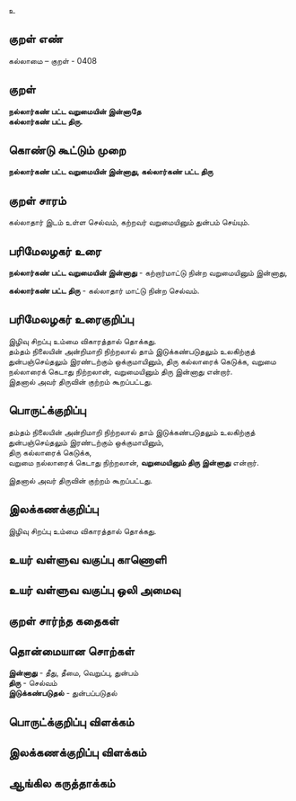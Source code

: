 உ

## குறள் எண் 

கல்லாமை – குறள் - 0408  

## குறள் 

**நல்லார்கண் பட்ட வறுமையின் இன்னாதே  
கல்லார்கண் பட்ட திரு.**

## கொண்டு கூட்டும் முறை

**நல்லார்கண் பட்ட வறுமையின் இன்னாது, கல்லார்கண் பட்ட திரு**

## குறள் சாரம் 

கல்லாதார் இடம் உள்ள செல்வம், கற்றவர் வறுமையினும் துன்பம் செய்யும்.  

## பரிமேலழகர் உரை

**நல்லார்கண் பட்ட வறுமையின் இன்னாது** - கற்றார்மாட்டு நின்ற வறுமையினும் இன்னாது,  

**கல்லார்கண் பட்ட திரு** - கல்லாதார் மாட்டு நின்ற செல்வம்.  


## பரிமேலழகர் உரைகுறிப்பு   

இழிவு சிறப்பு உம்மை விகாரத்தால் தொக்கது.  
தம்தம் நிலையின் அன்றிமாறி நிற்றலால் தாம் இடுக்கண்படுதலும் உலகிற்குத் துன்பஞ்செய்தலும் இரண்டற்கும் ஒக்குமாயினும், திரு கல்லாரைக் கெடுக்க, வறுமை நல்லாரைக் கெடாது நிற்றலான், வறுமையினும் திரு இன்னாது என்றார்.  
இதனால் அவர் திருவின் குற்றம் கூறப்பட்டது.    

## பொருட்க்குறிப்பு 

தம்தம் நிலையின் அன்றிமாறி நிற்றலால் தாம் இடுக்கண்படுதலும் உலகிற்குத் துன்பஞ்செய்தலும் இரண்டற்கும் ஒக்குமாயினும்,   
திரு கல்லாரைக் கெடுக்க,  
வறுமை நல்லாரைக் கெடாது நிற்றலான், **வறுமையினும் திரு இன்னாது** என்றார்.  

இதனால் அவர் திருவின் குற்றம் கூறப்பட்டது.   

## இலக்கணக்குறிப்பு  

இழிவு சிறப்பு உம்மை விகாரத்தால் தொக்கது.    

## உயர் வள்ளுவ வகுப்பு காணொளி


## உயர் வள்ளுவ வகுப்பு ஒலி அமைவு 

 
## குறள் சார்ந்த கதைகள் 


## தொன்மையான சொற்கள்

**இன்னாது** - தீது, தீமை, வெறுப்பு, துன்பம்     
**திரு** - செல்வம்   
**இடுக்கண்படுதல்** - துன்பப்படுதல் 

## பொருட்க்குறிப்பு விளக்கம்


## இலக்கணக்குறிப்பு விளக்கம்


## ஆங்கில கருத்தாக்கம் 


